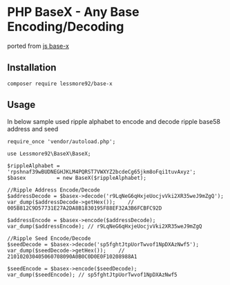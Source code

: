 # PHP BaseX - Any Base Encoding/Decoding

ported from [js base-x](https://github.com/cryptocoinjs/base-x)

## Installation

`composer require lessmore92/base-x`

## Usage

In below sample used ripple alphabet to encode and decode ripple base58 address and seed

```
require_once 'vendor/autoload.php';

use Lessmore92\BaseX\BaseX;

$rippleAlphabet = 'rpshnaf39wBUDNEGHJKLM4PQRST7VWXYZ2bcdeCg65jkm8oFqi1tuvAxyz';
$basex          = new BaseX($rippleAlphabet);

//Ripple Address Encode/Decode
$addressDecode = $basex->decode('r9LqNeG6qHxjeUocjvVki2XR35weJ9mZgQ');
var_dump($addressDecode->getHex());    // 005B812C9D57731E27A2DA8B1830195F88EF32A3B6FCBFC92D

$addressEncode = $basex->encode($addressDecode);
var_dump($addressEncode); // r9LqNeG6qHxjeUocjvVki2XR35weJ9mZgQ

//Ripple Seed Encode/Decode
$seedDecode = $basex->decode('sp5fghtJtpUorTwvof1NpDXAzNwf5');
var_dump($seedDecode->getHex());    // 210102030405060708090A0B0C0D0E0F10208988A1

$seedEncode = $basex->encode($seedDecode);
var_dump($seedEncode); // sp5fghtJtpUorTwvof1NpDXAzNwf5
```
